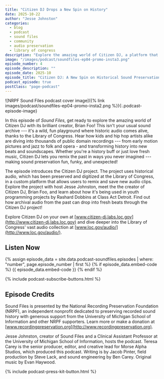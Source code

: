 ```yaml
---
title: "Citizen DJ Drops a New Spin on History"
date: 2025-10-22
author: "Jesse Johnston"
categories:
  - blog
  - podcast
  - sound files
  - community
  - audio preservation
  - library of congress
description: "Explore the amazing world of Citizen DJ, a platform that lets you remix historical sounds in ways you never imagined. Join us, whether you're a history buff or just love fresh music, in this new episode of <em>Sound Files</em>!"
image: "/images/podcast/soundfiles-ep04-promo-insta3.png"
episode_number: 4
episode_description: ""
episode_date: 2025-10
episode_title: "Citizen DJ: A New Spin on Historical Sound Preservation"
podcast_episode: true
postClass: "page-podcast"
---
```


![NRPF Sound Files podcast cover image]({% link images/podcast/soundfiles-ep04-promo-insta2.png %}){:.podcast-episode-image}

In this episode of _Sound Files_, get ready to explore the amazing world of Citizen DJ with its brilliant creator, Brian Foo! This isn't your usual sound archive --- it's a wild, fun playground where historic audio comes alive, thanks to the Library of Congress. Hear how kids and hip hop artists alike are diving into thousands of public domain recordings --- from early motion pictures and jazz to folk and opera - and transforming history into new beats and soundscapes. Whether you're a history buff or just love fresh music, Citizen DJ lets you remix the past in ways you never imagined --- making sound preservation fun, funky, and unexpected!

The episode introduces the Citizen DJ project. The project uses historical audio, which has been preserved and digitized at the Library of Congress, in a custom platform that allows users to remix and save new audio clips. Explore the project with host Jesse Johnston, meet the the creator of Citizen DJ, Brian Foo, and learn about how it's being used in youth programming projects by Rashard Dobbins at Class Act Detroit. Find out how archival audio from the past can drop into fresh beats through the Citizen DJ project!

Explore Citizen DJ on your own at [www.citizen-dj.labs.loc.gov](http://www.citizen-dj.labs.loc.gov) and dive deeper into the Library of Congress' vast audio collection at [www.loc.gov/audio/](http://www.loc.gov/audio/).

## Listen Now

{% assign episode_data = site.data.podcast-soundfiles.episodes | where: "number", page.episode_number | first %}
{% if episode_data.embed-code %}
{{ episode_data.embed-code }}
{% endif %}

{% include podcast-subscribe-buttons.html %}

## Episode Credits

Sound Files is presented by the National Recording Preservation Foundation (NRPF), an independent nonprofit dedicated to preserving recorded sound history with generous support from the University of Michigan School of Information and other NRPF supporters. Learn more or make a donation at [www.recordingpreservation.org](http://www.recordingpreservation.org).

Jesse Johnston, creator of Sound Files and a Clinical Assistant Professor at the University of Michigan School of Information, hosts the podcast. Teresa Carey is the senior producer, editor, and creative lead for Morse Alpha Studios, which produced this podcast. Writing is by Jacob Pinter, field production by Steve Lack, and sound engineering by Ben Carey. Original music by Evan Haywood.

{% include podcast-press-kit-button.html %}
